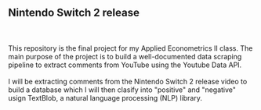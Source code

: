 ## Nintendo Switch 2 release
\
\
This repository is the final project for my Applied Econometrics II class.
The main purpose of the project is to build a well-documented data scraping pipeline to extract comments from YouTube using the Youtube Data API. 
\
\
I will be extracting comments from the Nintendo Switch 2 release video to build a database which I will then clasify into "positive" and "negative" usign TextBlob, a natural language processing (NLP) library.

